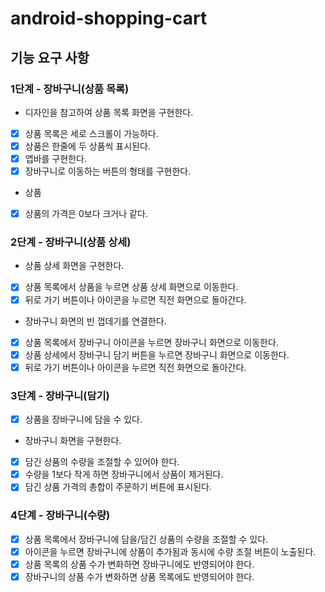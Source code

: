 # android-shopping-cart

## 기능 요구 사항

### 1단계 - 장바구니(상품 목록)
- 디자인을 참고하여 상품 목록 화면을 구현한다.
- [x] 상품 목록은 세로 스크롤이 가능하다.
- [x] 상품은 한줄에 두 상품씩 표시된다.
- [x] 앱바를 구현한다.
- [x] 장바구니로 이동하는 버튼의 형태를 구현한다.

- 상품
- [x] 상품의 가격은 0보다 크거나 같다.

### 2단계 - 장바구니(상품 상세)
- 상품 상세 화면을 구현한다.
- [x] 상품 목록에서 상품을 누르면 상품 상세 화면으로 이동한다.
- [x] 뒤로 가기 버튼이나 아이콘을 누르면 직전 화면으로 돌아간다.

- 장바구니 화면의 빈 껍데기를 연결한다.
- [x] 상품 목록에서 장바구니 아이콘을 누르면 장바구니 화면으로 이동한다.
- [x] 상품 상세에서 장바구니 담기 버튼을 누르면 장바구니 화면으로 이동한다.
- [x] 뒤로 가기 버튼이나 아이콘을 누르면 직전 화면으로 돌아간다.

### 3단계 - 장바구니(담기)
- [x] 상품을 장바구니에 담을 수 있다.

- 장바구니 화면을 구현한다.
- [x] 담긴 상품의 수량을 조절할 수 있어야 한다.
- [x] 수량을 1보다 작게 하면 장바구니에서 상품이 제거된다.
- [x] 담긴 상품 가격의 총합이 주문하기 버튼에 표시된다.

### 4단계 - 장바구니(수량)
- [x] 상품 목록에서 장바구니에 담을/담긴 상품의 수량을 조절할 수 있다. 
- [x] 아이콘을 누르면 장바구니에 상품이 추가됨과 동시에 수량 조절 버튼이 노출된다.
- [x] 상품 목록의 상품 수가 변화하면 장바구니에도 반영되어야 한다.
- [x] 장바구니의 상품 수가 변화하면 상품 목록에도 반영되어야 한다.
